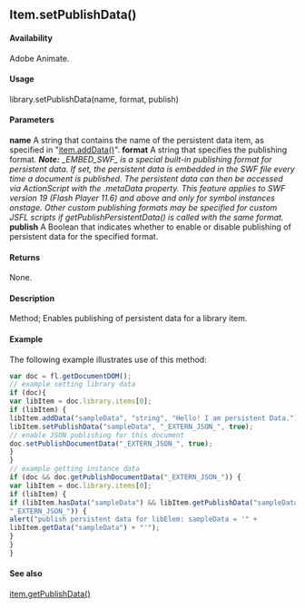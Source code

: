 ## Item.setPublishData()

#### Availability

Adobe Animate.

#### Usage

library.setPublishData(name, format, publish)

#### Parameters

**name** A string that contains the name of the persistent data item, as specified in "[item.addData()](../Item_object/item.md)".
**format** A string that specifies the publishing format.
***Note:** \_EMBED\_SWF\_ is a special built-in publishing format for persistent data. If set, the persistent data is embedded in the SWF file every time a document is published. The persistent data can then be accessed via ActionScript with the*
*.metaData property. This feature applies to SWF version 19 (Flash Player 11.6) and above and only for symbol instances onstage. Other custom publishing formats may be specified for custom JSFL scripts if getPublishPersistentData() is called with the same format.*
**publish** A Boolean that indicates whether to enable or disable publishing of persistent data for the specified format.

#### Returns

None.

#### Description

Method; Enables publishing of persistent data for a library item.

#### Example

The following example illustrates use of this method:

```javascript
var doc = fl.getDocumentDOM();
// example setting library data
if (doc){
var libItem = doc.library.items[0];
if (libItem) {
libItem.addData("sampleData", "string", "Hello! I am persistent Data.");
libItem.setPublishData("sampleData", "_EXTERN_JSON_", true);
// enable JSON publishing for this document
doc.setPublishDocumentData("_EXTERN_JSON_", true);
}
}
// example getting instance data
if (doc && doc.getPublishDocumentData("_EXTERN_JSON_")) {
var libItem = doc.library.items[0];
if (libItem) {
if (libItem.hasData("sampleData") && libItem.getPublishData("sampleData",
"_EXTERN_JSON_")) {
alert("publish persistent data for libElem: sampleData = '" +
libItem.getData("sampleData") + "'");
}
}
}
```

#### See also

[item.getPublishData()](../Item_object/item2.md)
